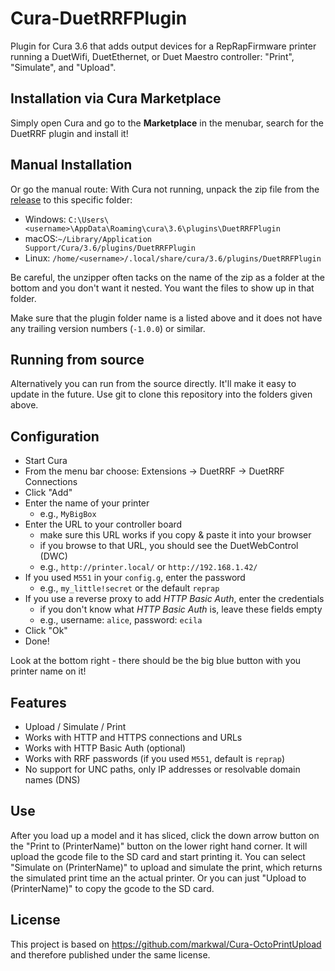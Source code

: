 # Cura-DuetRRFPlugin

Plugin for Cura 3.6 that adds output devices for a RepRapFirmware printer running a DuetWifi, DuetEthernet, or Duet Maestro controller: "Print", "Simulate", and "Upload".

## Installation via Cura Marketplace

Simply open Cura and go to the **Marketplace** in the menubar, search for
the DuetRRF plugin and install it!

## Manual Installation
Or go the manual route:
With Cura not running, unpack the zip file from the [release](https://github.com/Kriechi/Cura-DuetRRFPlugin/releases/latest) to this specific folder:

  * Windows: `C:\Users\<username>\AppData\Roaming\cura\3.6\plugins\DuetRRFPlugin`
  * macOS:`~/Library/Application Support/Cura/3.6/plugins/DuetRRFPlugin`
  * Linux: `/home/<username>/.local/share/cura/3.6/plugins/DuetRRFPlugin`

Be careful, the unzipper often tacks on the name of the zip as a folder at the
bottom and you don't want it nested.  You want the files to show up in that
folder.

Make sure that the plugin folder name is a listed above and it does not have
any trailing version numbers (`-1.0.0`) or similar.

## Running from source
Alternatively you can run from the source directly. It'll make it easy to
update in the future. Use git to clone this repository into the folders given
above.

## Configuration

* Start Cura
* From the menu bar choose: Extensions -> DuetRRF -> DuetRRF Connections
* Click "Add"
* Enter the name of your printer
  - e.g., `MyBigBox`
* Enter the URL to your controller board
  - make sure this URL works if you copy & paste it into your browser
  - if you browse to that URL, you should see the DuetWebControl (DWC)
  - e.g., `http://printer.local/` or `http://192.168.1.42/`
* If you used `M551` in your `config.g`, enter the password
  - e.g., `my_little!secret` or the default `reprap`
* If you use a reverse proxy to add *HTTP Basic Auth*, enter the credentials
  - if you don't know what *HTTP Basic Auth* is, leave these fields empty
  - e.g., username: `alice`, password: `ecila`
* Click "Ok"
* Done!

Look at the bottom right - there should be the big blue button with you printer name on it!

## Features

* Upload / Simulate / Print
* Works with HTTP and HTTPS connections and URLs
* Works with HTTP Basic Auth (optional)
* Works with RRF passwords (if you used `M551`, default is `reprap`)
* No support for UNC paths, only IP addresses or resolvable domain names (DNS)


## Use
After you load up a model and it has sliced, click the down arrow button on the
"Print to (PrinterName)" button on the lower right hand corner. It will upload
the gcode file to the SD card and start printing it. You can select "Simulate
on (PrinterName)" to upload and simulate the print, which returns the simulated
print time an the actual printer. Or you can just "Upload to (PrinterName)" to
copy the gcode to the SD card.

## License
This project is based on https://github.com/markwal/Cura-OctoPrintUpload and
therefore published under the same license.
